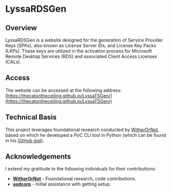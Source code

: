 # LyssaRDSGen

## Overview

LyssaRDSGen is a website designed for the generation of Service Provider Keys (SPKs), also known as License Server IDs, and License Key Packs (LKPs). These keys are utilized in the activation process for Microsoft Remote Desktop Services (RDS) and associated Client Access Licenses (CALs).

## Access

The website can be accessed at the following address:
[https://thecatontheceiling.github.io/LyssaTSGen/](https://thecatontheceiling.github.io/LyssaTSGen/)

## Technical Basis

This project leverages foundational research conducted by [WitherOrNot](https://github.com/WitherOrNot), based on which he developed a PoC CLI tool in Python (which can be found in his [GitHub gist](https://gist.github.com/WitherOrNot/c34c4c7b893e89ab849ce04e007d89a9)). 

## Acknowledgements

I extend my gratitude to the following individuals for their contributions:

*   **[WitherOrNot](https://github.com/WitherOrNot)** - Foundational research, code contributions.
*   **[asdcorp](https://github.com/asdcorp)** - Initial assistance with getting setup.